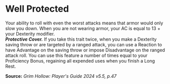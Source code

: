# Well Protected

Your ability to roll with even the worst attacks means that armor would only slow you down. When you are not wearing armor, your AC is equal to 13 + your Dexterity modifier.  
***Protective Cover.*** If you take this trait twice, when you make a Dexterity saving throw or are targeted by a ranged attack, you can use a Reaction to have Advantage on the saving throw or impose Disadvantage on the ranged attack roll. You can use this feature a number of times equal to your Proficiency Bonus, regaining all expended uses when you finish a Long Rest.

**Source:** *Grim Hollow: Player's Guide 2024 v5.5, p.47*